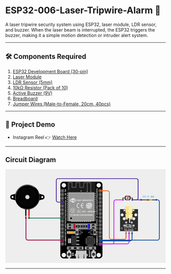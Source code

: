 # ESP32-006-Laser-Tripwire-Alarm 🚨
A laser tripwire security system using ESP32, laser module, LDR sensor, and buzzer. When the laser beam is interrupted, the ESP32 triggers the buzzer, making it a simple motion detection or intruder alert system.

---

## 🛠 Components Required

1. [ESP32 Development Board (30-pin)](https://robocraze.com/products/nodemcu-32-wifi-bluetooth-esp32-development-board30-pin?_pos=3&_psq=ESP32&_ss=e&_v=1.0)
2. [Laser Module](https://robocraze.com/products/laser-module?_pos=1&_psq=LASER&_ss=e&_v=1.0)
3. [LDR Sensor (5mm)](https://robocraze.com/products/5mm-ldr-light-dependent-resistor?_pos=4&_psq=LDR+SENSOR&_ss=e&_v=1.0)
4. [10kΩ Resistor (Pack of 10)](https://robocraze.com/products/10k-resistor-pack-of-10?_pos=1&_psq=10K&_ss=e&_v=1.0)
5. [Active Buzzer (9V)](https://robocraze.com/products/9-volts-buzzer-small?_pos=1&_psq=BUZZER&_ss=e&_v=1.0)
6. [Breadboard](https://robocraze.com/products/breadboard?_pos=3&_psq=BREADBOARD&_ss=e&_v=1.0)
7. [Jumper Wires (Male-to-Female, 20cm, 40pcs)](https://robocraze.com/products/f2m-jumper-wires-20cm-40pcs?_pos=1&_psq=JUMPER+WIRES&_ss=e&_v=1.0)

---

## 🎥 Project Demo

* Instagram Reel 👉 [Watch Here](https://www.instagram.com/reel/DN-zCPBkw4C/?igsh=MWlpMGYzaGx4dG9kdA==)

---

## Circuit Diagram
![Laser Tripwire Circuit](./laser_tripwire_circuit_diagram.png)

---
